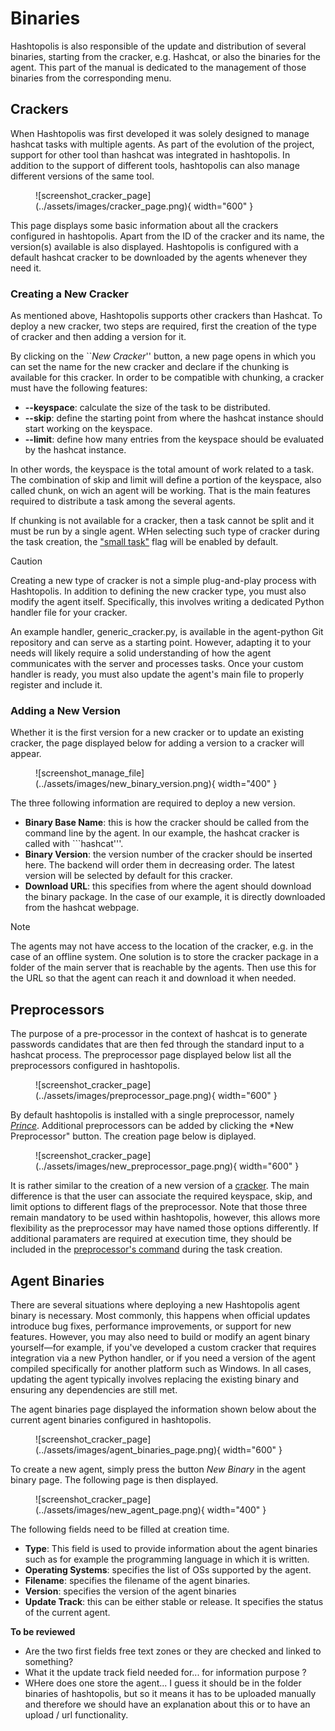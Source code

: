 # Binaries

Hashtopolis is also responsible of the update and distribution of several binaries, starting from the cracker, e.g. Hashcat, or also the binaries for the agent. This part of the manual is dedicated to the management of those binaries from the corresponding menu.

## Crackers

When Hashtopolis was first developed it was solely designed to manage hashcat tasks with multiple agents. As part of the evolution of the project, support for other tool than hashcat was integrated in hashtopolis. In addition to the support of different tools, hashtopolis can also manage different versions of the same tool. 

<figure markdown="span">
    ![screenshot_cracker_page](../assets/images/cracker_page.png){ width="600" }
</figure>

This page displays some basic information about all the crackers configured in hashtopolis. Apart from the ID of the cracker and its name, the version(s) available is also displayed. Hashtopolis is configured with a default hashcat cracker to be downloaded by the agents whenever they need it. 

### Creating a New Cracker

As mentioned above, Hashtopolis supports other crackers than Hashcat. To deploy a new cracker, two steps are required, first the creation of the type of cracker and then adding a version for it. 

By clicking on the ``*New Cracker*'' button, a new page opens in which you can set the name for the new cracker and declare if the chunking is available for this cracker. In order to be compatible with chunking, a cracker must have the following features:

- **--keyspace**: calculate the size of the task to be distributed.
- **--skip**: define the starting point from where the hashcat instance should start working on the keyspace.
- **--limit**: define how many entries from the keyspace should be evaluated by the hashcat instance.

In other words, the keyspace is the total amount of work related to a task. The combination of skip and limit will define a portion of the keyspace, also called chunk, on wich an agent will be working. That is the main features required to distribute a task among the several agents.

If chunking is not available for a cracker, then a task cannot be split and it must be run by a single agent. WHen selecting such type of cracker during the task creation, the ["small task"](./tasks.md#advanced-parameters) flag will be enabled by default. 

> [!CAUTION]
> Creating a new type of cracker is not a simple plug-and-play process with Hashtopolis. In addition to defining the new cracker type, you must also modify the agent itself. Specifically, this involves writing a dedicated Python handler file for your cracker.
>
> An example handler, generic_cracker.py, is available in the agent-python Git repository and can serve as a starting point. However, adapting it to your needs will likely require a solid understanding of how the agent communicates with the server and processes tasks. Once your custom handler is ready, you must also update the agent's main file to properly register and include it.

### Adding a New Version

Whether it is the first version for a new cracker or to update an existing cracker, the page displayed below for adding a version to a cracker will appear. 

<figure markdown="span">
    ![screenshot_manage_file](../assets/images/new_binary_version.png){ width="400" }
</figure>

The three following information are required to deploy a new version.

- **Binary Base Name**: this is how the cracker should be called from the command line by the agent. In our example, the hashcat cracker is called with ```hashcat'''. 
- **Binary Version**: the version number of the cracker should be inserted here. The backend will order them in decreasing order. The latest version will be selected by default for this cracker.
- **Download URL**: this specifies from where the agent should download the binary package. In the case of our example, it is directly downloaded from the hashcat webpage. 

> [!NOTE]
> The agents may not have access to the location of the cracker, e.g. in the case of an offline system. One solution is to store the cracker package in a folder of the main server that is reachable by the agents. Then use this for the URL so that the agent can reach it and download it when needed.
>

## Preprocessors

The purpose of a pre-processor in the context of hashcat is to generate passwords candidates that are then fed through the standard input to a hashcat process. The preprocessor page displayed below list all the preprocessors configured in hashtopolis. 

<figure markdown="span">
    ![screenshot_cracker_page](../assets/images/preprocessor_page.png){ width="600" }
</figure>

By default hashtopolis is installed with a single preprocessor, namely [*Prince*](https://github.com/hashcat/princeprocessor). Additional preprocessors can be added by clicking the *New Preprocessor" button. The creation page below is diplayed.

<figure markdown="span">
    ![screenshot_cracker_page](../assets/images/new_preprocessor_page.png){ width="600" }
</figure>

It is rather similar to the creation of a new version of a [cracker](./crackers_binary.md#adding-a-new-version). The main difference is that the user can associate the required keyspace, skip, and limit options to different flags of the preprocessor. Note that those three remain mandatory to be used within hashtopolis, however, this allows more flexibility as the preprocessor may have named those options differently. If additional paramaters are required at execution time, they should be included in the [preprocessor's command](./tasks.md#advanced-parameters) during the task creation.


## Agent Binaries

There are several situations where deploying a new Hashtopolis agent binary is necessary. Most commonly, this happens when official updates introduce bug fixes, performance improvements, or support for new features. However, you may also need to build or modify an agent binary yourself—for example, if you've developed a custom cracker that requires integration via a new Python handler, or if you need a version of the agent compiled specifically for another platform such as Windows. In all cases, updating the agent typically involves replacing the existing binary and ensuring any dependencies are still met.

The agent binaries page displayed the information shown below about the current agent binaries configured in hashtopolis.

<figure markdown="span">
    ![screenshot_cracker_page](../assets/images/agent_binaries_page.png){ width="600" }
</figure>

To create a new agent, simply press the button *New Binary* in the agent binary page. The following page is then displayed.

<figure markdown="span">
    ![screenshot_cracker_page](../assets/images/new_agent_page.png){ width="400" }
</figure>

The following fields need to be filled at creation time.

- **Type**: This field is used to provide information about the agent binaries such as for example the programming language in which it is written.
- **Operating Systems**: specifies the list of OSs supported by the agent.
- **Filename**: specifies the filename of the agent binaries.
- **Version**: specifies the version of the agent binaries
- **Update Track**: this can be either stable or release. It specifies the status of the current agent.

**To be reviewed**
- Are the two first fields free text zones or they are checked and linked to something?
- What it the update track field needed for... for information purpose ?
- WHere does one store the agent... I guess it should be in the folder binaries of hashtopolis, but so it means it has to be uploaded manually and therefore we should have an explanation about this or to have an upload / url functionality.
